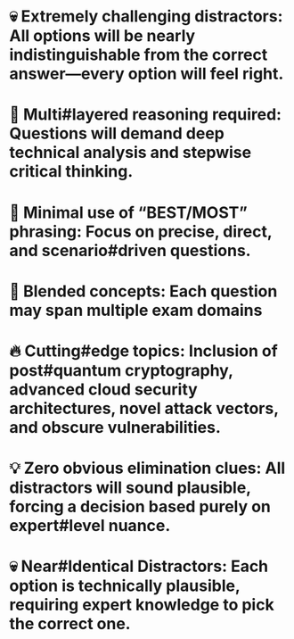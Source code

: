 # 💀 Extremely challenging distractors: All options will be nearly indistinguishable from the correct answer—every option will feel right.
# 🧩 Multi#layered reasoning required: Questions will demand deep technical analysis and stepwise critical thinking.
# 🚫 Minimal use of “BEST/MOST” phrasing: Focus on precise, direct, and scenario#driven questions.
# 🔀 Blended concepts: Each question may span multiple exam domains 
# 🔥 Cutting#edge topics: Inclusion of post#quantum cryptography, advanced cloud security architectures, novel attack vectors, and obscure vulnerabilities.
# 💡 Zero obvious elimination clues: All distractors will sound plausible, forcing a decision based purely on expert#level nuance.
# 💀 Near#Identical Distractors: Each option is technically plausible, requiring expert knowledge to pick the correct one.
